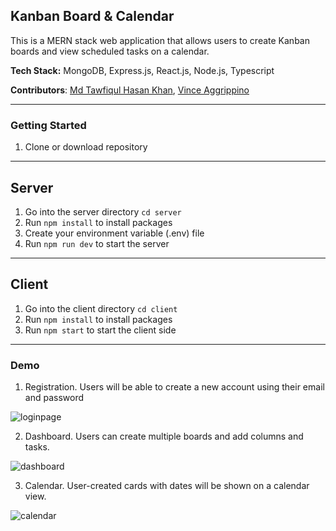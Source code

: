 ## Kanban Board & Calendar

This is a MERN stack web application that allows users to create Kanban boards and view scheduled tasks on a calendar.

**Tech Stack:** MongoDB, Express.js, React.js, Node.js, Typescript

**Contributors**: [Md Tawfiqul Hasan Khan](https://github.com/TawfiqKhan), [Vince Aggrippino](https://github.com/VAggrippino)

---

### Getting Started

1. Clone or download repository

---

## Server

1. Go into the server directory `cd server`
2. Run `npm install` to install packages
3. Create your environment variable (.env) file
4. Run `npm run dev` to start the server

---

## Client


1. Go into the client directory `cd client`
2. Run `npm install` to install packages
3. Run `npm start` to start the client side

---

### Demo

1. Registration. Users will be able to create a new account using their email and password

![loginpage](https://user-images.githubusercontent.com/67487694/130525015-4d309eb5-4b57-497c-bac7-368b48fe2e7c.png)

2. Dashboard. Users can create multiple boards and add columns and tasks.

![dashboard](https://user-images.githubusercontent.com/67487694/130534728-fed3b87b-54d5-4b18-b799-e26e3faa1c12.png)

3. Calendar. User-created cards with dates will be shown on a calendar view.

![calendar](https://user-images.githubusercontent.com/67487694/130534767-cb2f3890-acc9-4700-9978-036bb2684202.png)
